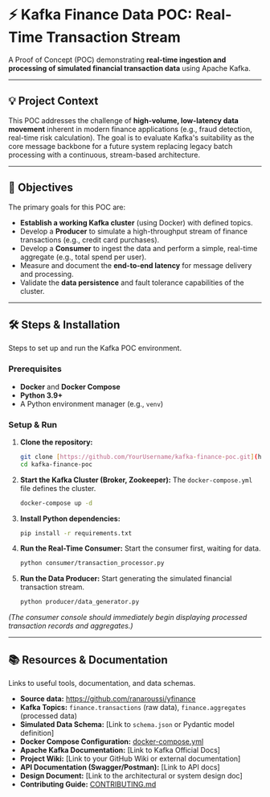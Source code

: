 # ⚡️ Kafka Finance Data POC: Real-Time Transaction Stream

A Proof of Concept (POC) demonstrating **real-time ingestion and processing of simulated financial transaction data** using Apache Kafka.

---

## 💡 Project Context

This POC addresses the challenge of **high-volume, low-latency data movement** inherent in modern finance applications (e.g., fraud detection, real-time risk calculation). The goal is to evaluate Kafka's suitability as the core message backbone for a future system replacing legacy batch processing with a continuous, stream-based architecture.

---

## 🎯 Objectives

The primary goals for this POC are:

* **Establish a working Kafka cluster** (using Docker) with defined topics.
* Develop a **Producer** to simulate a high-throughput stream of finance transactions (e.g., credit card purchases).
* Develop a **Consumer** to ingest the data and perform a simple, real-time aggregate (e.g., total spend per user).
* Measure and document the **end-to-end latency** for message delivery and processing.
* Validate the **data persistence** and fault tolerance capabilities of the cluster.

---

## 🛠️ Steps & Installation

Steps to set up and run the Kafka POC environment.

### **Prerequisites**

* **Docker** and **Docker Compose**
* **Python 3.9+**
* A Python environment manager (e.g., `venv`)

### **Setup & Run**

1.  **Clone the repository:**
    ```bash
    git clone [https://github.com/YourUsername/kafka-finance-poc.git](https://github.com/YourUsername/kafka-finance-poc.git)
    cd kafka-finance-poc
    ```
2.  **Start the Kafka Cluster (Broker, Zookeeper):**
    The `docker-compose.yml` file defines the cluster.
    ```bash
    docker-compose up -d
    ```
3.  **Install Python dependencies:**
    ```bash
    pip install -r requirements.txt
    ```
4.  **Run the Real-Time Consumer:**
    Start the consumer first, waiting for data.
    ```bash
    python consumer/transaction_processor.py
    ```
5.  **Run the Data Producer:**
    Start generating the simulated financial transaction stream.
    ```bash
    python producer/data_generator.py
    ```
*(The consumer console should immediately begin displaying processed transaction records and aggregates.)*

---

## 📚 Resources & Documentation

Links to useful tools, documentation, and data schemas.

* **Source data:** https://github.com/ranaroussi/yfinance
* **Kafka Topics:** `finance.transactions` (raw data), `finance.aggregates` (processed data)
* **Simulated Data Schema:** [Link to `schema.json` or Pydantic model definition]
* **Docker Compose Configuration:** [docker-compose.yml](docker-compose.yml)
* **Apache Kafka Documentation:** [Link to Kafka Official Docs]
* **Project Wiki:** [Link to your GitHub Wiki or external documentation]
* **API Documentation (Swagger/Postman):** [Link to API docs]
* **Design Document:** [Link to the architectural or system design doc]
* **Contributing Guide:** [CONTRIBUTING.md](CONTRIBUTING.md)
